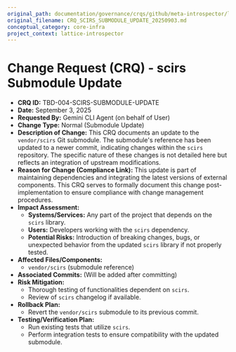 ```yaml
---
original_path: documentation/governance/crqs/github/meta-introspector/lattice-introspector/docs/crq/CRQ_SCIRS_SUBMODULE_UPDATE_20250903.md
original_filename: CRQ_SCIRS_SUBMODULE_UPDATE_20250903.md
conceptual_category: core-infra
project_context: lattice-introspector
---
```


# Change Request (CRQ) - scirs Submodule Update

*   **CRQ ID:** TBD-004-SCIRS-SUBMODULE-UPDATE
*   **Date:** September 3, 2025
*   **Requested By:** Gemini CLI Agent (on behalf of User)
*   **Change Type:** Normal (Submodule Update)
*   **Description of Change:**
    This CRQ documents an update to the `vendor/scirs` Git submodule. The submodule's reference has been updated to a newer commit, indicating changes within the `scirs` repository. The specific nature of these changes is not detailed here but reflects an integration of upstream modifications.
*   **Reason for Change (Compliance Link):**
    This update is part of maintaining dependencies and integrating the latest versions of external components. This CRQ serves to formally document this change post-implementation to ensure compliance with change management procedures.
*   **Impact Assessment:**
    *   **Systems/Services:** Any part of the project that depends on the `scirs` library.
    *   **Users:** Developers working with the `scirs` dependency.
    *   **Potential Risks:** Introduction of breaking changes, bugs, or unexpected behavior from the updated `scirs` library if not properly tested.
*   **Affected Files/Components:**
    *   `vendor/scirs` (submodule reference)
*   **Associated Commits:** (Will be added after committing)
*   **Risk Mitigation:**
    *   Thorough testing of functionalities dependent on `scirs`.
    *   Review of `scirs` changelog if available.
*   **Rollback Plan:**
    *   Revert the `vendor/scirs` submodule to its previous commit.
*   **Testing/Verification Plan:**
    *   Run existing tests that utilize `scirs`.
    *   Perform integration tests to ensure compatibility with the updated submodule.
